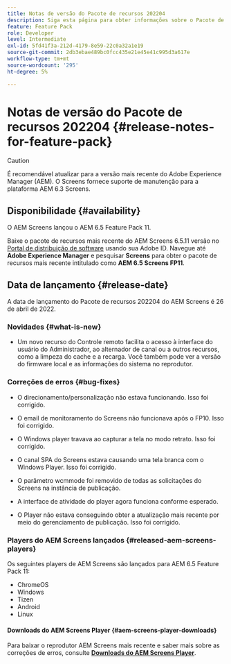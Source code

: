 ```yaml
---
title: Notas de versão do Pacote de recursos 202204
description: Siga esta página para obter informações sobre o Pacote de recursos 202204 da AEM Screens lançado em 26 de abril de 2022.
feature: Feature Pack
role: Developer
level: Intermediate
exl-id: 5fd41f3a-212d-4179-8e59-22c0a32a1e19
source-git-commit: 2db3ebae489bc0fcc435e21e45e41c995d3a617e
workflow-type: tm+mt
source-wordcount: '295'
ht-degree: 5%

---
```


# Notas de versão do Pacote de recursos 202204 {#release-notes-for-feature-pack}

>[!CAUTION]
>É recomendável atualizar para a versão mais recente do Adobe Experience Manager (AEM). O Screens fornece suporte de manutenção para a plataforma AEM 6.3 Screens.

## Disponibilidade {#availability}

O AEM Screens lançou o AEM 6.5 Feature Pack 11.

Baixe o pacote de recursos mais recente do AEM Screens 6.5.11 versão no [Portal de distribuição de software](https://experience.adobe.com/#/downloads/content/software-distribution/br/aem.html) usando sua Adobe ID. Navegue até **Adobe Experience Manager** e pesquisar **Screens** para obter o pacote de recursos mais recente intitulado como **AEM 6.5 Screens FP11**.

## Data de lançamento {#release-date}

A data de lançamento do Pacote de recursos 202204 do AEM Screens é 26 de abril de 2022.

### Novidades {#what-is-new}

* Um novo recurso do Controle remoto facilita o acesso à interface do usuário do Administrador, ao alternador de canal ou a outros recursos, como a limpeza do cache e a recarga. Você também pode ver a versão do firmware local e as informações do sistema no reprodutor.

### Correções de erros {#bug-fixes}

* O direcionamento/personalização não estava funcionando. Isso foi corrigido.

* O email de monitoramento do Screens não funcionava após o FP10. Isso foi corrigido.

* O Windows player travava ao capturar a tela no modo retrato. Isso foi corrigido.

* O canal SPA do Screens estava causando uma tela branca com o Windows Player. Isso foi corrigido.

* O parâmetro wcmmode foi removido de todas as solicitações do Screens na instância de publicação.

* A interface de atividade do player agora funciona conforme esperado.

* O Player não estava conseguindo obter a atualização mais recente por meio do gerenciamento de publicação. Isso foi corrigido.

### Players do AEM Screens lançados {#released-aem-screens-players}

Os seguintes players de AEM Screens são lançados para AEM 6.5 Feature Pack 11:

* ChromeOS
* Windows
* Tizen
* Android
* Linux

#### Downloads do AEM Screens Player  {#aem-screens-player-downloads}

Para baixar o reprodutor AEM Screens mais recente e saber mais sobre as correções de erros, consulte **[Downloads do AEM Screens Player](https://download.macromedia.com/screens/index.html)**.
